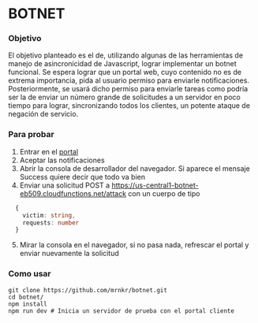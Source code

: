 # BOTNET

### Objetivo

El objetivo planteado es el de, utilizando algunas de las herramientas de manejo de asincronicidad de Javascript, lograr implementar un botnet funcional. Se espera lograr que un portal web, cuyo contenido no es de extrema importancia, pida al usuario permiso para enviarle notificaciones. Posteriormente, se usará dicho permiso para enviarle tareas como podría ser la de enviar un número grande de solicitudes a un servidor en poco tiempo para lograr, sincronizando todos los clientes, un potente ataque de negación de servicio.

### Para probar

1. Entrar en el [portal](http://bit.ly/2PtISW8)
2. Aceptar las notificaciones
3. Abrir la consola de desarrollador del navegador. Si aparece el mensaje Success quiere decir que todo va bien
4. Enviar una solicitud POST a https://us-central1-botnet-eb509.cloudfunctions.net/attack con un cuerpo de tipo
``` typescript
  {
    victim: string,
    requests: number
  }
```
5. Mirar la consola en el navegador, si no pasa nada, refrescar el portal y enviar nuevamente la solicitud

### Como usar

```
git clone https://github.com/mrnkr/botnet.git
cd botnet/
npm install
npm run dev # Inicia un servidor de prueba con el portal cliente
```
